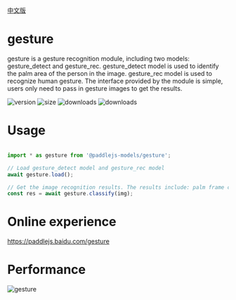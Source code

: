 [中文版](./README_cn.md)

# gesture

gesture is a gesture recognition module, including two models: gesture_detect and gesture_rec. gesture_detect model is used to identify the palm area of the person in the image. gesture_rec model is used to recognize human gesture. The interface provided by the module is simple, users only need to pass in gesture images to get the results.

<img src="https://img.shields.io/npm/v/@paddlejs-models/gesture?color=success" alt="version"> <img src="https://img.shields.io/bundlephobia/min/@paddlejs-models/gesture" alt="size"> <img src="https://img.shields.io/npm/dm/@paddlejs-models/gesture?color=orange" alt="downloads"> <img src="https://img.shields.io/npm/dt/@paddlejs-models/gesture" alt="downloads">

# Usage

```js

import * as gesture from '@paddlejs-models/gesture';

// Load gesture_detect model and gesture_rec model
await gesture.load();

// Get the image recognition results. The results include: palm frame coordinates and recognition results
const res = await gesture.classify(img);

```

# Online experience

https://paddlejs.baidu.com/gesture

# Performance
<img alt="gesture" src="https://user-images.githubusercontent.com/43414102/156379706-065a4f57-cc75-4457-857a-18619589492f.gif">

